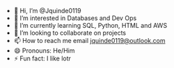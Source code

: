 - 👋 Hi, I’m @Jquinde0119
- 👀 I’m interested in Databases and Dev Ops
- 🌱 I’m currently learning SQL, Python, HTML and AWS
- 💞️ I’m looking to collaborate on projects
- 📫 How to reach me email jquinde0119@outlook.com
- 😄 Pronouns: He/Him
- ⚡ Fun fact: I like lotr

<!---
Jquinde0119/Jquinde0119 is a ✨ special ✨ repository because its `README.md` (this file) appears on your GitHub profile.
You can click the Preview link to take a look at your changes.
--->
